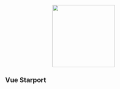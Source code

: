 <p align="center">
<img height="200" src="https://user-images.githubusercontent.com/11247099/161323477-95bb51a5-529e-4091-9b0b-6e015b79318f.png">
</p>

## Vue Starport
